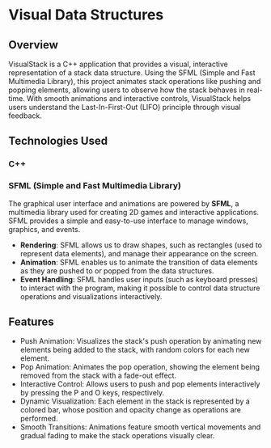 # Visual Data Structures

## Overview
VisualStack is a C++ application that provides a visual, interactive representation of a stack data structure. Using the SFML (Simple and Fast Multimedia Library), this project animates stack operations like pushing and popping elements, allowing users to observe how the stack behaves in real-time. With smooth animations and interactive controls, VisualStack helps users understand the Last-In-First-Out (LIFO) principle through visual feedback.

## Technologies Used

### C++

### SFML (Simple and Fast Multimedia Library)
The graphical user interface and animations are powered by **SFML**, a multimedia library used for creating 2D games and interactive applications. SFML provides a simple and easy-to-use interface to manage windows, graphics, and events.

- **Rendering**: SFML allows us to draw shapes, such as rectangles (used to represent data elements), and manage their appearance on the screen.
- **Animation**: SFML enables us to animate the transition of data elements as they are pushed to or popped from the data structures.
- **Event Handling**: SFML handles user inputs (such as keyboard presses) to interact with the program, making it possible to control data structure operations and visualizations interactively.



## Features
- Push Animation: Visualizes the stack's push operation by animating new elements being added to the stack, with random colors for each new element.
- Pop Animation: Animates the pop operation, showing the element being removed from the stack with a fade-out effect.
- Interactive Control: Allows users to push and pop elements interactively by pressing the P and O keys, respectively.
- Dynamic Visualization: Each element in the stack is represented by a colored bar, whose position and opacity change as operations are performed.
- Smooth Transitions: Animations feature smooth vertical movements and gradual fading to make the stack operations visually clear.

